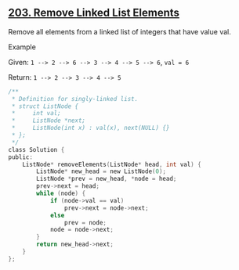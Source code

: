 ## [203. Remove Linked List Elements](https://leetcode.com/problems/remove-linked-list-elements/#/description)

Remove all elements from a linked list of integers that have value val.

Example

Given: `1 --> 2 --> 6 --> 3 --> 4 --> 5 --> 6`, `val = 6`

Return: `1 --> 2 --> 3 --> 4 --> 5`

```c
/**
 * Definition for singly-linked list.
 * struct ListNode {
 *     int val;
 *     ListNode *next;
 *     ListNode(int x) : val(x), next(NULL) {}
 * };
 */
class Solution {
public:
    ListNode* removeElements(ListNode* head, int val) {
        ListNode* new_head = new ListNode(0);
        ListNode *prev = new_head, *node = head;
        prev->next = head;
        while (node) {
            if (node->val == val)
                prev->next = node->next;
            else
                prev = node;
            node = node->next;
        }
        return new_head->next;
    }
};
```
